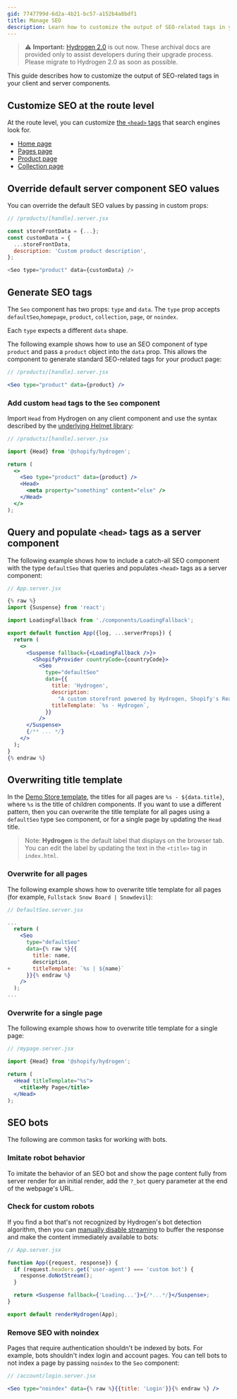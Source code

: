 ```yaml
---
gid: 7747799d-6d2a-4b21-bc57-a152b4a8bdf1
title: Manage SEO
description: Learn how to customize the output of SEO-related tags in your Hydrogen client and server components.
---
```


> ⚠️ **Important:** [Hydrogen 2.0](https://hydrogen.shopify.dev) is out now. These archival docs are provided only to assist developers during their upgrade process. Please migrate to Hydrogen 2.0 as soon as possible.

This guide describes how to customize the output of SEO-related tags in your client and server components.

## Customize SEO at the route level

At the route level, you can customize [the `<head>` tags](/custom-storefronts/hydrogen/seo#seo-client-component) that search engines look for.

- [Home page](https://github.com/Shopify/hydrogen/blob/main/templates/demo-store/src/routes/index.server.tsx)
- [Pages page](https://github.com/Shopify/hydrogen/blob/main/templates/demo-store/src/routes/pages/%5Bhandle%5D.server.tsx)
- [Product page](https://github.com/Shopify/hydrogen/blob/main/templates/demo-store/src/routes/products/%5Bhandle%5D.server.tsx)
- [Collection page](https://github.com/Shopify/hydrogen/blob/main/templates/demo-store/src/routes/collections/%5Bhandle%5D.server.tsx)

## Override default server component SEO values

You can override the default SEO values by passing in custom props:

```js
// /products/[handle].server.jsx

const storeFrontData = {...};
const customData = {
  ...storeFrontData,
  description: 'Custom product description',
};

<Seo type="product" data={customData} />
```



## Generate SEO tags

The `Seo` component has two props: `type` and `data`. The `type` prop accepts `defaultSeo`,`homepage`, `product`, `collection`, `page`, or `noindex`.

Each `type` expects a different `data` shape.

The following example shows how to use an SEO component of type `product` and pass a `product` object into the `data` prop. This allows the component to generate standard SEO-related tags for your product page:

```jsx
// /products/[handle].server.jsx

<Seo type="product" data={product} />
```



### Add custom `head` tags to the `Seo` component

Import `Head` from Hydrogen on any client component and use the syntax described by the [underlying Helmet library](https://github.com/nfl/react-helmet):

```jsx
// /products/[handle].server.jsx

import {Head} from '@shopify/hydrogen';

return (
  <>
    <Seo type="product" data={product} />
    <Head>
      <meta property="something" content="else" />
    </Head>
  </>
);
```



## Query and populate `<head>` tags as a server component

The following example shows how to include a catch-all SEO component with the type `defaultSeo` that queries and populates `<head>` tags as a server component:

```jsx
// App.server.jsx

{% raw %}
import {Suspense} from 'react';

import LoadingFallback from './components/LoadingFallback';

export default function App({log, ...serverProps}) {
  return (
    <>
      <Suspense fallback={<LoadingFallback />}>
        <ShopifyProvider countryCode={countryCode}>
          <Seo
            type="defaultSeo"
            data={{
              title: 'Hydrogen',
              description:
                "A custom storefront powered by Hydrogen, Shopify's React-based framework for building headless.",
              titleTemplate: `%s · Hydrogen`,
            }}
          />
      </Suspense>
      {/** ... */}
    </>
  );
}
{% endraw %}
```



## Overwriting title template

In the [Demo Store template](/custom-storefronts/hydrogen/getting-started/templates#demo-store-template), the titles for all pages are `%s - ${data.title}`, where `%s` is the title of children components. If you want to use a different pattern, then you can overwrite the title template for all pages using a `defaultSeo` type `Seo` component, or for a single page by updating the `Head` title.

> Note:
> **Hydrogen** is the default label that displays on the browser tab. You can edit the label by updating the text in the `<title>` tag in `index.html`.

### Overwrite for all pages

The following example shows how to overwrite title template for all pages (for example, `Fullstack Snow Board | Snowdevil`):

```jsx
// DefaultSeo.server.jsx

...
  return (
    <Seo
      type="defaultSeo"
      data={% raw %}{{
        title: name,
        description,
+       titleTemplate: `%s | ${name}`
      }}{% endraw %}
    />
  );
...
```



### Overwrite for a single page

The following example shows how to overwrite title template for a single page:

```jsx
// /mypage.server.jsx

import {Head} from '@shopify/hydrogen';

return (
  <Head titleTemplate="%s">
    <title>My Page</title>
  </Head>
);
```



## SEO bots

The following are common tasks for working with bots.

### Imitate robot behavior

To imitate the behavior of an SEO bot and show the page content fully from server render for an initial render, add the `?_bot` query parameter at the end of the webpage's URL.

### Check for custom robots

If you find a bot that's not recognized by Hydrogen's bot detection algorithm, then you can [manually disable streaming](/custom-storefronts/hydrogen/routing/manage-routes#disable-streaming-for-routes) to buffer the response and make the content immediately available to bots:

```jsx
// App.server.jsx

function App({request, response}) {
  if (request.headers.get('user-agent') === 'custom bot') {
    response.doNotStream();
  }

  return <Suspense fallback={'Loading...'}>{/*...*/}</Suspense>;
}

export default renderHydrogen(App);
```



### Remove SEO with noindex

Pages that require authentication shouldn't be indexed by bots. For example, bots shouldn't index login and account pages. You can tell bots to not index a page by passing `noindex` to the `Seo` component:

```jsx
// /account/login.server.jsx

<Seo type="noindex" data={% raw %}{{title: 'Login'}}{% endraw %} />
```


